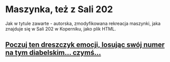 # Maszynka, też z Sali 202
Jak w tytule zawarte - autorska, zmodyfikowana rekreacja maszynki, jaka znajduje się w Sali 202 w Koperniku, jako plik HTML.
## [Poczuj ten dreszczyk emocji, losując swój numer na tym diabelskim... czymś...](https://racohowskij.github.io/Maszynka/)

